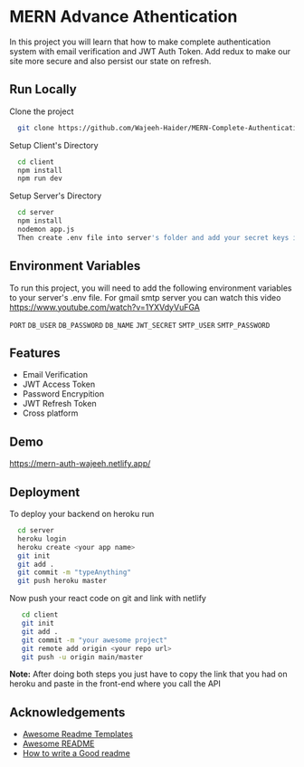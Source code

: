# MERN Advance Athentication

In this project you will 
learn that how to make complete 
authentication system with email 
verification and JWT Auth Token. Add redux to make our site more secure and also persist our state on refresh.



## Run Locally

Clone the project

```bash
  git clone https://github.com/Wajeeh-Haider/MERN-Complete-Authentication
```

Setup Client's Directory

```bash
  cd client
  npm install
  npm run dev
```

Setup Server's Directory

```bash
  cd server
  npm install
  nodemon app.js
  Then create .env file into server's folder and add your secret keys into following env variables
```


## Environment Variables

To run this project, you will need to add the following environment variables to your server's .env file.
For gmail smtp server you can watch this video https://www.youtube.com/watch?v=1YXVdyVuFGA

`PORT` 
`DB_USER`
`DB_PASSWORD`
`DB_NAME`
`JWT_SECRET`
`SMTP_USER`
`SMTP_PASSWORD`


## Features

- Email Verification
- JWT Access Token
- Password Encrypition
- JWT Refresh Token
- Cross platform


## Demo

https://mern-auth-wajeeh.netlify.app/


## Deployment

To deploy your backend on heroku run 

```bash
  cd server
  heroku login
  heroku create <your app name>
  git init 
  git add . 
  git commit -m "typeAnything"
  git push heroku master
```

Now push your react code on git and link with netlify
```bash
   cd client
   git init
   git add .
   git commit -m "your awesome project"
   git remote add origin <your repo url>
   git push -u origin main/master 
```
**Note:** After doing both steps you just have to copy the link that you had on heroku and paste in the front-end where you call the API



## Acknowledgements

 - [Awesome Readme Templates](https://github.com/Wajeeh-Haider/Wajeeh-Haider)
 - [Awesome README](https://github.com/Wajeeh-Haider/Wajeeh-Haider)
 - [How to write a Good readme](https://github.com/Wajeeh-Haider/Wajeeh-Haider)
